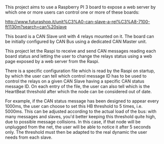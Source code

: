This project aims to use a Raspberry PI 3 board to expose a web server
by which one or more users can control one or more of these boards:

http://www.futurashop.it/unit%C3%A0-can-slave-a-rel%C3%A8-7100-ft1130m?search=can%20slave

This board is a CAN Slave unit with 4 relays mounted on it. The board can be initially
configured by CAN Bus using a dedicated CAN Master unit.

This project let the Raspi to receive and send CAN messages reading each board status
and letting the user to change the relays status using a web page exposed by a web server
from the Raspi.

There is a specific configuration file which is read by the Raspi on startup, by which
the user can tell which control message ID has to be used to control the relays on a given
CAN Slave having a specific CAN status message ID. On each entry of the file, the user can
also tell which is the HeartBeat threshold after which the node can be considered out of date.

For example, if the CAN status message has been designed to appear every 1000ms, the user
can choose to set this HB threshold to 5 times, i.e. 5000ms. This can be adjusted according
to the actual load of the bus: with many messages and slaves, you'd better keeping this threshold
quite high, due to possible message collisions. In this case, if that node will be unplugged from
the net, the user will be able to notice it after 5 seconds only. The threshold must then be
adapted to the real dynamic the user needs from each slave.

